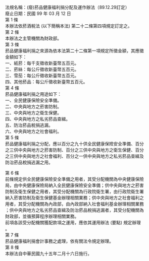 法規名稱：(廢)菸品健康福利捐分配及運作辦法（89.12.29訂定）  
廢止日期：民國 99 年 03 月 12 日  
第 1 條  
本辦法依菸酒稅法 (以下簡稱本法) 第二十二條第四項規定訂定之。  
第 2 條  
本辦法之主管機關為財政部。  
第 3 條  
菸品健康福利捐之來源為依本法第二十二條第一項規定所徵金額，其應徵  
金額如下：  
一、紙菸：每千支徵收新臺幣五百元。  
二、菸絲：每公斤徵收新臺幣五百元。  
三、雪茄：每公斤徵收新臺幣五百元。  
四、其他菸品：每公斤徵收新臺幣五百元。  
第 4 條  
菸品健康福利捐之用途如下：  
一、全民健康保險安全準備。  
二、中央與地方之菸害防制。  
三、中央與地方之衛生保健。  
四、中央與地方之私劣菸品查緝。  
五、防治菸品稅捐逃漏。  
六、中央與地方之社會福利。  
第 5 條  
菸品健康福利捐之分配，應以百分之九十供全民健康保險安全準備、百分  
之三供中央與地方之菸害防制、百分之三供中央與地方之衛生保健、百分  
之三供中央與地方之社會福利、百分之一供中央與地方之私劣菸品查緝及  
防治菸品稅捐逃漏之用。  


第 6 條  
前條規定供全民健康保險安全準備之用者，其受分配機關為中央健康保險  
局，由中央健康保險局納入全民健康保險安全準備；供中央與地方之菸害  
防制及衛生保健之用者，其受分配機關為行政院衛生署，由行政院衛生署  
納入菸害防制及衛生保健基金辦理相關業務；供中央與地方之社會福利之  
用者，其受分配機關為內政部，由內政部納入社會福利基金辦理相關業務  
；供中央與地方之私劣菸品查緝及防治菸品稅捐逃漏者，其受分配機關為  
財政部，並循預算程序辦理相關業務。  
前項各該受分配機關獲配款項之運用，應依其運用辦法 (要點) 規定辦理  
。  
第 7 條  
菸品健康福利捐會計事務之處理，依有關法令規定辦理。  
第 8 條  
本辦法自中華民國九十五年二月十六日施行。  


